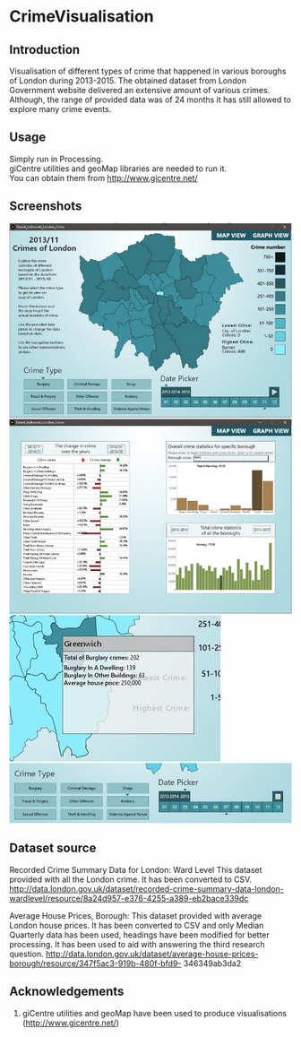 # CrimeVisualisation

## Introduction

Visualisation of different types of crime that happened in various boroughs of London during 2013-2015. The obtained dataset from London Government website delivered an extensive amount of various crimes. Although, the range of provided data was of 24 months it has still allowed to explore many crime events.

## Usage

Simply run in Processing.
<br>giCentre utilities and geoMap libraries are needed to run it.
<br>You can obtain them from http://www.gicentre.net/

## Screenshots

![](/screenshots/1.jpg?raw=false)
![](/screenshots/2.jpg?raw=false)
![](/screenshots/3.jpg?raw=false)
![](/screenshots/4.jpg?raw=false)

## Dataset source

Recorded Crime Summary Data for London: Ward Level
This dataset provided with all the London crime. It has been converted to CSV.
http://data.london.gov.uk/dataset/recorded-crime-summary-data-london-wardlevel/resource/8a24d957-e376-4255-a389-eb2bace339dc

Average House Prices, Borough:
This dataset provided with average London house prices. It has been converted to CSV and only
Median Quarterly data has been used, headings have been modified for better processing. It
has been used to aid with answering the third research question.
http://data.london.gov.uk/dataset/average-house-prices-borough/resource/347f5ac3-919b-480f-bfd9-
346349ab3da2

## Acknowledgements

1. giCentre utilities and geoMap have been used to produce visualisations (http://www.gicentre.net/)
